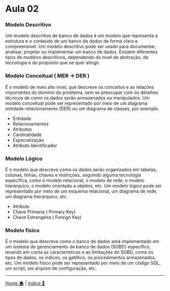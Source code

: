 # Aula 02

### Modelo Descritivo

Um modelo descritivo de banco de dados é um modelo que representa a estrutura e o conteúdo de um banco de dados de forma clara e compreensível. Um modelo descritivo pode ser usado para documentar, analisar, projetar ou implementar um banco de dados. Existem diferentes tipos de modelos descritivos, dependendo do nível de abstração, da tecnologia e do propósito que se quer atingir. 

### Modelo Conceitual ( MER -> DER )

É o modelo de mais alto nível, que descreve os conceitos e as relações importantes do domínio do problema, sem se preocupar com os detalhes técnicos de como os dados serão armazenados ou manipulados. Um modelo conceitual pode ser representado por meio de um diagrama entidade-relacionamento (DER) ou um diagrama de classes, por exemplo.


- Entidade
- Relacionamentos
- Atributos
- Cardinalidade
- Especialização
- Atributo Identificador

### Modelo Lógico

É o modelo que descreve como os dados serão organizados em tabelas, colunas, linhas, chaves e restrições, seguindo alguma tecnologia específica, como o modelo relacional, o modelo de rede, o modelo hierárquico, o modelo orientado a objetos, etc. Um modelo lógico pode ser representado por meio de um esquema relacional, um diagrama de rede, um diagrama hierárquico, etc.

- Atributo
- Chave Primaria ( Primary Key)
- Chave Estrangeira ( Foreign Key)




### Modelo físico

É o modelo que descreve como o banco de dados será implementado em um sistema de gerenciamento de banco de dados (SGBD) específico, levando em conta as características e as limitações do SGBD, como os tipos de dados, os índices, os gatilhos, os procedimentos armazenados, etc. Um modelo físico pode ser representado por meio de um código SQL, um script, um arquivo de configuração, etc.

-------------

[Home 🏠](../README.md) | [Indice 📇](README.md)